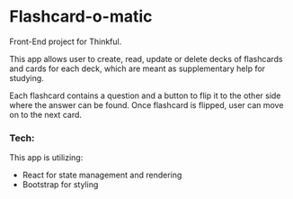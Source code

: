 # Flashcard-o-matic
Front-End project for Thinkful.

This app allows user to create, read, update or delete decks of flashcards and cards for each deck, which are meant as supplementary help for studying.

Each flashcard contains a question and a button to flip it to the other side where the answer can be found. Once flashcard is flipped, user can move on to the next card.

### Tech:
This app is utilizing:
- React for state management and rendering
- Bootstrap for styling
